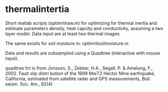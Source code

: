 # thermalintertia

Short matlab scripts (optimrtiraw.m) for optimizing for thermal inertia and estimate parameters density, heat capcity and conductivity, assuming a two layer model. Data input are at least two thermal images.

The same exisits for soil moisture in:
optimrtisoilmoisture.m

Data and results are subsampled using a Quadtree (interactive with mouse input).




quadtree fct is from J́onsson, S., Zebker, H.A., Segall, P. & Amelung, F., 2002. Fault slip distri bution of the 1999 Mw7.2 Hector Mine earthquake, California, estimated from satellite radar and GPS measurements, Bull. seism. Soc. Am., 92(4)



